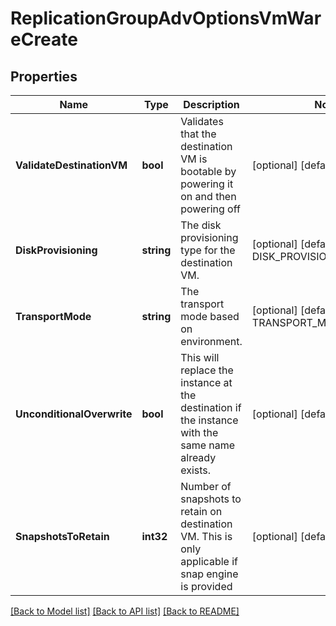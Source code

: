 # ReplicationGroupAdvOptionsVmWareCreate

## Properties
Name | Type | Description | Notes
------------ | ------------- | ------------- | -------------
**ValidateDestinationVM** | **bool** | Validates that the destination VM is bootable by powering it on and then powering off | [optional] [default to true]
**DiskProvisioning** | **string** | The disk provisioning type for the destination VM. | [optional] [default to DISK_PROVISIONING.ORIGINAL]
**TransportMode** | **string** | The transport mode based on environment. | [optional] [default to TRANSPORT_MODE.AUTO]
**UnconditionalOverwrite** | **bool** | This will replace the instance at the destination if the instance with the same name already exists. | [optional] [default to false]
**SnapshotsToRetain** | **int32** | Number of snapshots to retain on destination VM. This is only applicable if snap engine is provided | [optional] [default to 0]

[[Back to Model list]](../README.md#documentation-for-models) [[Back to API list]](../README.md#documentation-for-api-endpoints) [[Back to README]](../README.md)

